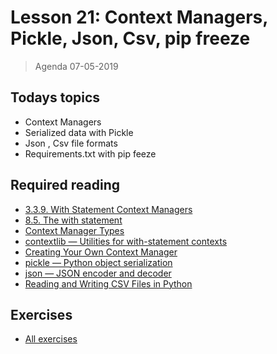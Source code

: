 # Lesson 21: Context Managers, Pickle, Json, Csv, pip freeze
> Agenda 07-05-2019

## Todays topics

* Context Managers
* Serialized data with Pickle
* Json , Csv file formats
* Requirements.txt with pip feeze



## Required reading
* [3.3.9. With Statement Context Managers](https://docs.python.org/3.7/reference/datamodel.html#context-managers)
* [8.5. The with statement](https://docs.python.org/3.7/reference/compound_stmts.html#with)
* [Context Manager Types](https://docs.python.org/3.7/library/stdtypes.html#context-manager-types)
* [contextlib — Utilities for with-statement contexts](https://docs.python.org/3.7/library/contextlib.html)
* [Creating Your Own Context Manager](https://realpython.com/read-write-files-python/#creating-your-own-context-manager)
* [pickle — Python object serialization](https://docs.python.org/3.7/library/pickle.html?highlight=pickle#module-pickle)
* [json — JSON encoder and decoder](https://docs.python.org/3/library/json.html)
* [Reading and Writing CSV Files in Python](https://realpython.com/python-csv/)

## Exercises
* [All exercises](exercises)


